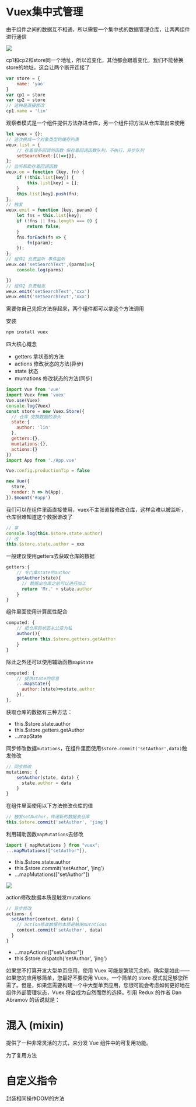 # Vuex集中式管理

由于组件之间的数据互不相通，所以需要一个集中式的数据管理仓库，让两两组件进行通信

<img src="1.png" />

cp1和cp2和store同一个地址，所以谁变化，其他都会跟着变化，我们不能替换store的地址，这会让两个断开连接了

```js
var store = {
	name: 'yao'
}
var cp1 = store
var cp2 = store
// 这种是直接修改
cp1.name = 'lin'
```

观察者模式是一个组件提供方法存进仓库，另一个组件把方法从仓库取出来使用
```js
let weux = {};
// 这次换成一个对象类型的缓存列表
weux.list = {
    // 存着很多回调的函数 保存着回调函数队列，不执行，异步队列
    setSearchText:[()=>{}],
};
// 监听帮助存着回调函数
weux.on = function (key, fn) {
    if (!this.list[key]) {
        this.list[key] = [];
    }
    this.list[key].push(fn);
};
// 触发
weux.emit = function (key, param) {
    let fns = this.list[key];
    if (!fns || fns.length === 0) {
        return false;
    }
    fns.forEach(fn => {
        fn(param);
    });
};
// 组件1 负责监听 事件监听
weux.on('setSearchText',(parms)=>{
    console.log(parms)

})
// 组件2 负责触发
weux.emit('setSearchText','xxx')
weux.emit('setSearchText','xxx')
```

需要你自己先把方法存起来，两个组件都可以拿这个方法调用

安装
```bash
npm install vuex
```

四大核心概念

- getters   拿状态的方法
- actions   修改状态的方法(异步)
- state     状态
- mumations 修改状态的方法(同步)

```js
import Vue from 'vue'
import Vuex from 'vuex'
Vue.use(Vuex)
console.log(Vuex)
const store = new Vuex.Store({
  // 仓库 交换数据的源头
  state:{
    author: 'lin'
  },
  getters:{},
  mumtations:{},
  actions:{}
})
import App from './App.vue'

Vue.config.productionTip = false

new Vue({
  store,
  render: h => h(App),
}).$mount('#app')
```

我们可以在组件里面直接使用，vuex不主张直接修改仓库，这样会难以被监听，仓库很难知道这个数据谁改了
```js
// 拿
console.log(this.$store.state.author)
// 改
this.$store.state.author = xxx
```

一般建议使用getters去获取仓库的数据
```js
getters:{
    // 专门拿state的author
    getAuthor(state){
      // 数据出仓库之前可以进行加工
      return 'Mr.' + state.author
    }
}
```
组件里面使用计算属性配合
```js
computed: {
    // 把仓库的状态从公变为私
    author(){
      return this.$store.getters.getAuthor
    }
}
```
除此之外还可以使用辅助函数`mapState`
```js
computed: {
    // 提供state的信息
    ...mapState({
      author:(state)=>state.author
    }),
},
```

获取仓库的数据有三种方法：

- this.$store.state.author
- this.$store.getters.getAuthor
- ...mapState

同步修改数据`mutations`，在组件里面使用`$store.commit('setAuthor',data)`触发修改
```js
// 同步修改
mutations: {
    setAuthor(state, data) {
      state.author = data
    }
}
```
在组件里面使用以下方法修改仓库的值
```js
// 触发setAuthor，传递新的数据去仓库
this.$store.commit('setAuthor', 'jing')
```

利用辅助函数`mapMutations`去修改
```js
import { mapMutations } from "vuex";
...mapMutations(["setAuthor"]),
```

- this.$store.state.author
- this.$store.commit('setAuthor', 'jing')
- ...mapMutations(["setAuthor"])

<img src="2.png" />

action修改数据本质是触发mutations
```js
// 异步修改
actions: {
  setAuthor(context, data) {
    // action修改数据的本质是触发mutations
    context.commit('setAuthor', data)
  }
}
```

- ...mapActions(["setAuthor"])
- this.$store.dispatch('setAuthor', 'jing')


如果您不打算开发大型单页应用，使用 Vuex 可能是繁琐冗余的。确实是如此——如果您的应用够简单，您最好不要使用 Vuex。一个简单的 store 模式就足够您所需了。但是，如果您需要构建一个中大型单页应用，您很可能会考虑如何更好地在组件外部管理状态，Vuex 将会成为自然而然的选择。引用 Redux 的作者 Dan Abramov 的话说就是：

# 混入 (mixin) 

提供了一种非常灵活的方式，来分发 Vue 组件中的可复用功能。

为了复用方法

# 自定义指令

封装相同操作DOM的方法
